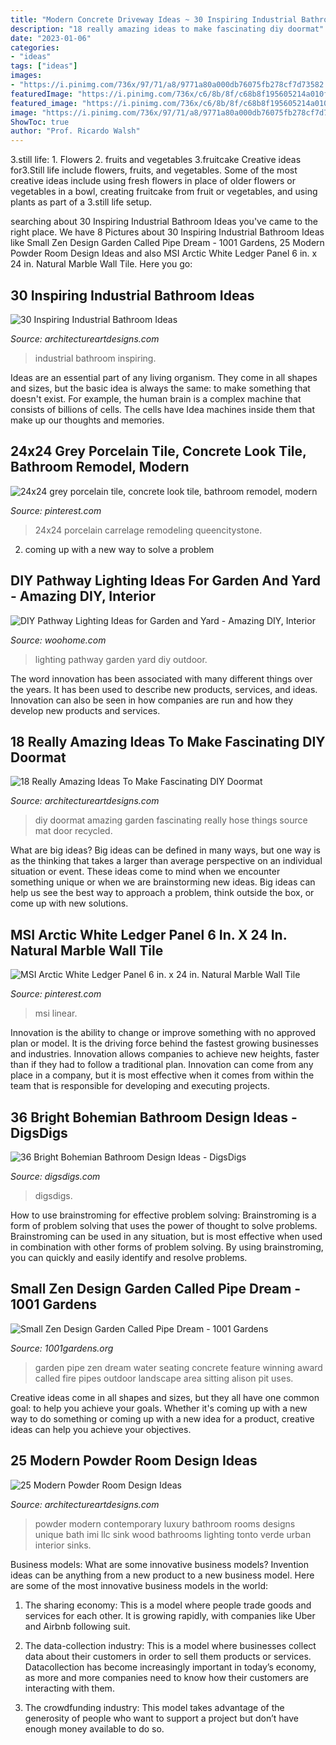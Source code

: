 ```yaml
---
title: "Modern Concrete Driveway Ideas ~ 30 Inspiring Industrial Bathroom Ideas"
description: "18 really amazing ideas to make fascinating diy doormat"
date: "2023-01-06"
categories:
- "ideas"
tags: ["ideas"]
images:
- "https://i.pinimg.com/736x/97/71/a8/9771a80a000db76075fb278cf7d73582.jpg"
featuredImage: "https://i.pinimg.com/736x/c6/8b/8f/c68b8f195605214a010f9fd5022cb239.jpg"
featured_image: "https://i.pinimg.com/736x/c6/8b/8f/c68b8f195605214a010f9fd5022cb239.jpg"
image: "https://i.pinimg.com/736x/97/71/a8/9771a80a000db76075fb278cf7d73582.jpg"
ShowToc: true
author: "Prof. Ricardo Walsh"
---
```



3.still life: 1. Flowers 2. fruits and vegetables 3.fruitcake
Creative ideas for3.Still life include flowers, fruits, and vegetables. Some of the most creative ideas include using fresh flowers in place of older flowers or vegetables in a bowl, creating fruitcake from fruit or vegetables, and using plants as part of a 3.still life setup.

	

		
searching about 30 Inspiring Industrial Bathroom Ideas you've came to the right place. We have 8 Pictures about 30 Inspiring Industrial Bathroom Ideas like Small Zen Design Garden Called Pipe Dream - 1001 Gardens, 25 Modern Powder Room Design Ideas and also MSI Arctic White Ledger Panel 6 in. x 24 in. Natural Marble Wall Tile. Here you go:
		
    
## 30 Inspiring Industrial Bathroom Ideas

<img loading=lazy src="https://www.architectureartdesigns.com/wp-content/uploads/2013/07/294-630x906.jpg" onerror="this.onerror=null;this.src='https://tse3.mm.bing.net/th?id=OIP.2CTY3iA8ZanxsOEhRHl8EAHaKp&amp;pid=15.1';" alt="30 Inspiring Industrial Bathroom Ideas">

_Source: architectureartdesigns.com_

>industrial bathroom inspiring. 

	

Ideas are an essential part of any living organism. They come in all shapes and sizes, but the basic idea is always the same: to make something that doesn't exist. For example, the human brain is a complex machine that consists of billions of cells. The cells have Idea machines inside them that make up our thoughts and memories.

    
## 24x24 Grey Porcelain Tile, Concrete Look Tile, Bathroom Remodel, Modern

<img loading=lazy src="https://i.pinimg.com/736x/97/71/a8/9771a80a000db76075fb278cf7d73582.jpg" onerror="this.onerror=null;this.src='https://tse2.mm.bing.net/th?id=OIP.dNRrkj0s6U343FZN2rC_5AHaMp&amp;pid=15.1';" alt="24x24 grey porcelain tile, concrete look tile, bathroom remodel, modern">

_Source: pinterest.com_

>24x24 porcelain carrelage remodeling queencitystone. 

	

2. coming up with a new way to solve a problem 

    
## DIY Pathway Lighting Ideas For Garden And Yard - Amazing DIY, Interior

<img loading=lazy src="http://www.woohome.com/wp-content/uploads/2017/06/lighting-ideas-for-pathway-14.jpg" onerror="this.onerror=null;this.src='https://tse2.mm.bing.net/th?id=OIP.r7a3ifWfcvWCXl_lqE-VMwHaL1&amp;pid=15.1';" alt="DIY Pathway Lighting Ideas for Garden and Yard - Amazing DIY, Interior">

_Source: woohome.com_

>lighting pathway garden yard diy outdoor. 

	

The word innovation has been associated with many different things over the years. It has been used to describe new products, services, and ideas. Innovation can also be seen in how companies are run and how they develop new products and services.

    
## 18 Really Amazing Ideas To Make Fascinating DIY Doormat

<img loading=lazy src="https://www.architectureartdesigns.com/wp-content/uploads/2016/10/2-41.jpg" onerror="this.onerror=null;this.src='https://tse1.mm.bing.net/th?id=OIP.qK4WJpQk7yxCICTaMHq6eQHaJ3&amp;pid=15.1';" alt="18 Really Amazing Ideas To Make Fascinating DIY Doormat">

_Source: architectureartdesigns.com_

>diy doormat amazing garden fascinating really hose things source mat door recycled. 

	

What are big ideas?
Big ideas can be defined in many ways, but one way is as the thinking that takes a larger than average perspective on an individual situation or event. These ideas come to mind when we encounter something unique or when we are brainstorming new ideas. Big ideas can help us see the best way to approach a problem, think outside the box, or come up with new solutions.

    
## MSI Arctic White Ledger Panel 6 In. X 24 In. Natural Marble Wall Tile

<img loading=lazy src="https://i.pinimg.com/736x/c6/8b/8f/c68b8f195605214a010f9fd5022cb239.jpg" onerror="this.onerror=null;this.src='https://tse4.mm.bing.net/th?id=OIP.PzfX3XPQsCj4UxjdkRzVVgAAAA&amp;pid=15.1';" alt="MSI Arctic White Ledger Panel 6 in. x 24 in. Natural Marble Wall Tile">

_Source: pinterest.com_

>msi linear. 

	

Innovation is the ability to change or improve something with no approved plan or model. It is the driving force behind the fastest growing businesses and industries. Innovation allows companies to achieve new heights, faster than if they had to follow a traditional plan. Innovation can come from any place in a company, but it is most effective when it comes from within the team that is responsible for developing and executing projects.

    
## 36 Bright Bohemian Bathroom Design Ideas - DigsDigs

<img loading=lazy src="https://www.digsdigs.com/photos/bright-bohemian-bathroom-designs-19.jpg" onerror="this.onerror=null;this.src='https://tse2.mm.bing.net/th?id=OIP.7nMVPTPfioSaebq5JpifPAHaJ3&amp;pid=15.1';" alt="36 Bright Bohemian Bathroom Design Ideas - DigsDigs">

_Source: digsdigs.com_

>digsdigs. 

	

How to use brainstroming for effective problem solving:
Brainstroming is a form of problem solving that uses the power of thought to solve problems. Brainstroming can be used in any situation, but is most effective when used in combination with other forms of problem solving. By using brainstroming, you can quickly and easily identify and resolve problems.

    
## Small Zen Design Garden Called Pipe Dream - 1001 Gardens

<img loading=lazy src="https://www.1001gardens.org/wp-content/uploads/2016/07/1001gardens.org-small-zen-design-garden-called-pipe-dream2-728x1091.jpg" onerror="this.onerror=null;this.src='https://tse3.mm.bing.net/th?id=OIP.lcalXvPTwAg9fMv-4SoE6gHaLG&amp;pid=15.1';" alt="Small Zen Design Garden Called Pipe Dream - 1001 Gardens">

_Source: 1001gardens.org_

>garden pipe zen dream water seating concrete feature winning award called fire pipes outdoor landscape area sitting alison pit uses. 

	

Creative ideas come in all shapes and sizes, but they all have one common goal: to help you achieve your goals. Whether it's coming up with a new way to do something or coming up with a new idea for a product, creative ideas can help you achieve your objectives.

    
## 25 Modern Powder Room Design Ideas

<img loading=lazy src="http://www.architectureartdesigns.com/wp-content/uploads/2013/09/141.jpg" onerror="this.onerror=null;this.src='https://tse4.mm.bing.net/th?id=OIP.pltmCJ4hdl-kT2xv_p7PqAAAAA&amp;pid=15.1';" alt="25 Modern Powder Room Design Ideas">

_Source: architectureartdesigns.com_

>powder modern contemporary luxury bathroom rooms designs unique bath imi llc sink wood bathrooms lighting tonto verde urban interior sinks. 

	

Business models: What are some innovative business models?
Invention ideas can be anything from a new product to a new business model. Here are some of the most innovative business models in the world:
1. The sharing economy: This is a model where people trade goods and services for each other. It is growing rapidly, with companies like Uber and Airbnb following suit.

2. The data-collection industry: This is a model where businesses collect data about their customers in order to sell them products or services. Datacollection has become increasingly important in today’s economy, as more and more companies need to know how their customers are interacting with them.

3. The crowdfunding industry: This model takes advantage of the generosity of people who want to support a project but don’t have enough money available to do so.

